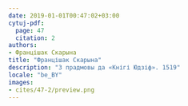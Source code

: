 ```yaml
---
date: 2019-01-01T00:47:02+03:00
cytuj-pdf:
  page: 47
  citation: 2
authors:
- Францішак Скарына
title: "Францішак Скарына"
description: "З прадмовы да «Кнігі Юдзіф». 1519"
locale: "be_BY"
images:
- cites/47-2/preview.png
---
```

